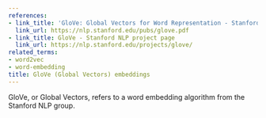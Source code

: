 ```yaml
---
references:
- link_title: 'GloVe: Global Vectors for Word Representation - Stanford NLP Group'
  link_url: https://nlp.stanford.edu/pubs/glove.pdf
- link_title: GloVe - Stanford NLP project page
  link_url: https://nlp.stanford.edu/projects/glove/
related_terms:
- word2vec
- word-embedding
title: GloVe (Global Vectors) embeddings
---
```

GloVe, or Global Vectors, refers to a word embedding algorithm
from the Stanford NLP group.